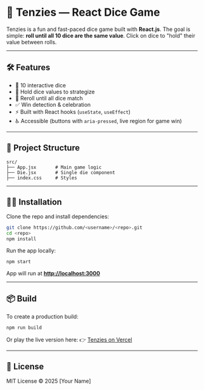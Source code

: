 # 🎲 Tenzies — React Dice Game

Tenzies is a fun and fast-paced dice game built with **React.js**. The goal is simple: **roll until all 10 dice are the same value**. Click on dice to "hold" their value between rolls.

---

## 🛠️ Features

* 🎲 10 interactive dice
* 🎯 Hold dice values to strategize
* 🔄 Reroll until all dice match
* ✅ Win detection & celebration
* ⚡ Built with React hooks (`useState`, `useEffect`)
* ♿ Accessible (buttons with `aria-pressed`, live region for game win)

---

## 📂 Project Structure

```
src/
├── App.jsx       # Main game logic
├── Die.jsx       # Single die component
├── index.css     # Styles
```

---

## 🧑‍💻 Installation

Clone the repo and install dependencies:

```bash
git clone https://github.com/<username>/<repo>.git
cd <repo>
npm install
```

Run the app locally:

```bash
npm start
```

App will run at **[http://localhost:3000](http://localhost:3000)**

---

## 📦 Build

To create a production build:

```bash
npm run build
```

Or play the live version here:
👉 [Tenzies on Vercel](https://tenzies-two-weld.vercel.app/)

---

## 📜 License

MIT License © 2025 [Your Name]

